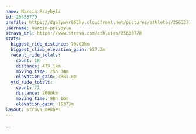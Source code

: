 ```yaml
---
name: Marcin Przybyla
id: 25633770
profile: https://dgalywyr863hv.cloudfront.net/pictures/athletes/25633770/12947173/2/large.jpg
username: marcin-przybyla
strava_url: https://www.strava.com/athletes/25633770
stats:
  biggest_ride_distance: 79.09km
  biggest_climb_elevation_gain: 637.2m
  recent_ride_totals:
    count: 18
    distance: 479.1km
    moving_time: 25h 34m
    elevation_gain: 3861.8m
  ytd_ride_totals:
    count: 71
    distance: 2000km
    moving_time: 98h 16m
    elevation_gain: 15373m
layout: strava_member
--- 
```

...
